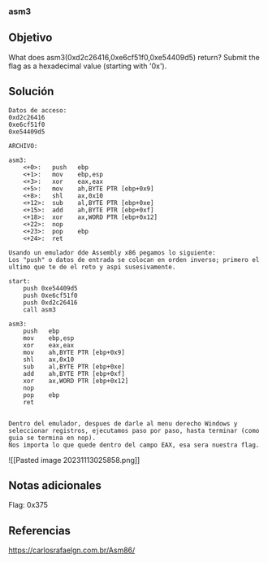 ### asm3
## Objetivo
What does asm3(0xd2c26416,0xe6cf51f0,0xe54409d5) return? Submit the flag as a hexadecimal value (starting with '0x').
## Solución 
```shell
Datos de acceso:
0xd2c26416
0xe6cf51f0
0xe54409d5

ARCHIVO:

asm3:
	<+0>:	push   ebp
	<+1>:	mov    ebp,esp
	<+3>:	xor    eax,eax
	<+5>:	mov    ah,BYTE PTR [ebp+0x9]
	<+8>:	shl    ax,0x10
	<+12>:	sub    al,BYTE PTR [ebp+0xe]
	<+15>:	add    ah,BYTE PTR [ebp+0xf]
	<+18>:	xor    ax,WORD PTR [ebp+0x12]
	<+22>:	nop
	<+23>:	pop    ebp
	<+24>:	ret    

Usando un emulador dde Assembly x86 pegamos lo siguiente: 
Los "push" o datos de entrada se colocan en orden inverso; primero el ultimo que te de el reto y aspi susesivamente.

start:
	push 0xe54409d5
	push 0xe6cf51f0
	push 0xd2c26416
	call asm3
	
asm3:
	push   ebp
	mov    ebp,esp
	xor    eax,eax
	mov    ah,BYTE PTR [ebp+0x9]
	shl    ax,0x10
	sub    al,BYTE PTR [ebp+0xe]
	add    ah,BYTE PTR [ebp+0xf]
	xor    ax,WORD PTR [ebp+0x12]
	nop
	pop    ebp
	ret   


Dentro del emulador, despues de darle al menu derecho Windows y seleccionar registros, ejecutamos paso por paso, hasta terminar (como guia se termina en nop).
Nos importa lo que quede dentro del campo EAX, esa sera nuestra flag.
```
![[Pasted image 20231113025858.png]]

## Notas adicionales
Flag: 0x375
## Referencias
https://carlosrafaelgn.com.br/Asm86/
